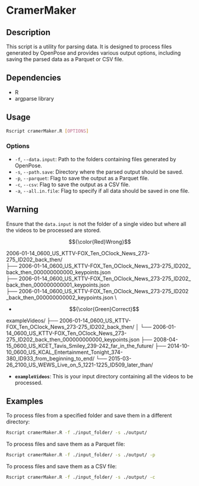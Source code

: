 
# CramerMaker

## Description

This script is a utility for parsing data. It is designed to process files generated by OpenPose and provides various output options, including saving the parsed data as a Parquet or CSV file.

## Dependencies

- R
- argparse library

## Usage

```bash
Rscript cramerMaker.R [OPTIONS]
```

### Options

- `-f`, `--data.input`: Path to the folders containing files generated by OpenPose.
- `-s`, `--path.save`: Directory where the parsed output should be saved.
- `-p`, `--parquet`: Flag to save the output as a Parquet file.
- `-c`, `--csv`: Flag to save the output as a CSV file.
- `-a`, `--all.in.file`: Flag to specify if all data should be saved in one file.

## Warning

Ensure that the `data.input` is not the folder of a single video but where all the videos to be processed are stored.


 $${\color{Red}Wrong}$$                                                                                                                                     

2006-01-14_0600_US_KTTV-FOX_Ten_OClock_News_273-275_ID202_back_then/ \
├── 2006-01-14_0600_US_KTTV-FOX_Ten_OClock_News_273-275_ID202_
    back_then_000000000000_keypoints.json \
├── 2006-01-14_0600_US_KTTV-FOX_Ten_OClock_News_273-275_ID202_
    back_then_000000000001_keypoints.json \
├── 2006-01-14_0600_US_KTTV-FOX_Ten_OClock_News_273-275_ID202
    _back_then_000000000002_keypoints.json \





- $${\color{Green}Correct}$$

exampleVideos/
├── 2006-01-14_0600_US_KTTV-FOX_Ten_OClock_News_273-275_ID202_back_then/
│ └── 2006-01-14_0600_US_KTTV-FOX_Ten_OClock_News_273-275_ID202_back_then_000000000000_keypoints.json
├── 2008-04-15_0600_US_KCET_Tavis_Smiley_239-242_far_in_the_future/
├── 2014-10-10_0600_US_KCAL_Entertainment_Tonight_374-380_ID933_from_beginning_to_end/
└── 2015-03-26_2100_US_WEWS_Live_on_5_1221-1225_ID509_later_than/

- **`exampleVideos`**: This is your input directory containing all the videos to be processed.

## Examples

To process files from a specified folder and save them in a different directory:

```bash
Rscript cramerMaker.R -f ./input_folder/ -s ./output/
```

To process files and save them as a Parquet file:

```bash
Rscript cramerMaker.R -f ./input_folder/ -s ./output/ -p
```

To process files and save them as a CSV file:

```bash
Rscript cramerMaker.R -f ./input_folder/ -s ./output/ -c
```
